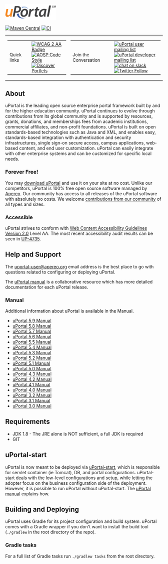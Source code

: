 ![uPortal logo](docs/images/uPortal.png)

[![Maven Central](https://maven-badges.herokuapp.com/maven-central/org.jasig.portal/uPortal-web/badge.svg)](https://maven-badges.herokuapp.com/maven-central/org.jasig.portal/uPortal-web)
[![CI](https://github.com/uPortal-Project/uPortal/actions/workflows/CI.yml/badge.svg?branch=master)](https://github.com/uPortal-Project/uPortal/actions/workflows/CI.yml)


<table>
  <tr>
    <td>
      <table>
        <tr>
          <td>
            Quick links
          </td>
          <td>
            <a href="https://www.w3.org/TR/WCAG20/">
              <img src="https://www.w3.org/WAI/wcag2AA-blue-v.svg" alt="WCAG 2 AA Badge">
            </a>
            <br>
            <a href="https://source.android.com/setup/contribute/code-style">
              <img src="https://img.shields.io/badge/code_style-AOSP-green.svg?style=flat" alt="AOSP Code Style">
            </a>
            <br>
            <a href="https://github.com/search?q=topic%3Auportal+topic%3Aportlet&type=Repositories">
              <img src="https://img.shields.io/badge/discover-portlets-blue.svg?style=flat" alt="Discover Portlets">
            </a>
          </td>
        </tr>
      </table>
    </td>
    <td>
      <table>
        <tr>
          <td>
            Join the Conversation
          </td>
          <td>
            <a href="https://groups.google.com/a/apereo.org/forum/#!forum/uportal-user">
              <img src="https://img.shields.io/badge/uPortal-user-green.svg?style=flat" alt="uPortal user mailing list">
            </a>
            <br>
            <a href="https://groups.google.com/a/apereo.org/forum/#!forum/uportal-dev">
              <img src="https://img.shields.io/badge/uPortal-dev-blue.svg?style=flat" alt="uPortal developer mailing list">
            </a>
            <br>
            <a href="https://apereo.slack.com">
              <img src="https://img.shields.io/badge/chat-on_slack-E01765.svg?style=flat" alt="chat on slack">
            </a>
            <br>
            <a href="https://twitter.com/uPortal">
              <img src="https://img.shields.io/twitter/follow/uPortal.svg?style=social&amp;label=Follow" alt="Twitter Follow">
            </a>
          </td>
        </tr>
      </table>
    </td>
  </tr>
</table>


## About

uPortal is the leading open source enterprise portal framework built by and for
the higher education community. uPortal continues to evolve through
contributions from its global community and is supported by resources, grants,
donations, and memberships fees from academic institutions, commercial
affiliates, and non-profit foundations. uPortal is built on open standards-based
technologies such as Java and XML, and enables easy, standards-based integration
with authentication and security infrastructures, single sign-on secure access,
campus applications, web-based content, and end user customization. uPortal can
easily integrate with other enterprise systems and can be customized for
specific local needs.

### Forever Free!

You may [download uPortal](https://github.com/uPortal-Project/uPortal/releases) and use it
on your site at no cost. Unlike our competitors, uPortal is 100% free open
source software managed by [Apereo](https://www.apereo.org/content/about). Our
community has access to all releases of the uPortal software with absolutely no
costs. We welcome
[contributions from our community](https://github.com/uPortal-Project/uPortal/graphs/contributors)
of all types and sizes.

### Accessible

uPortal strives to conform with
[Web Content Accessibility Guidelines Version 2.0](https://www.w3.org/TR/WCAG20/)
Level AA. The most recent accessibility audit results can be seen in
[UP-4735](https://issues.jasig.org/browse/UP-4735).

## Help and Support

The [uportal-user@apereo.org](https://wiki.jasig.org/display/JSG/uportal-user)
email address is the best place to go with questions related to configuring or
deploying uPortal.

The [uPortal manual](#manual) is a collaborative resource which has more
detailed documentation for each uPortal release.

### Manual

Additional information about uPortal is available in the Manual.

-   [uPortal 5.9 Manual][latest uportal manual]
-   [uPortal 5.8 Manual](https://github.com/uPortal-Project/uPortal/tree/v5.8.2/docs)
-   [uPortal 5.7 Manual](https://github.com/uPortal-Project/uPortal/tree/v5.7.1/docs)
-   [uPortal 5.6 Manual](https://github.com/uPortal-Project/uPortal/tree/v5.6.1/docs)
-   [uPortal 5.5 Manual](https://github.com/uPortal-Project/uPortal/tree/v5.5.1/docs)
-   [uPortal 5.4 Manual](https://github.com/uPortal-Project/uPortal/tree/v5.4.1/docs)
-   [uPortal 5.3 Manual](https://github.com/uPortal-Project/uPortal/tree/v5.3.2/docs)
-   [uPortal 5.2 Manual](https://github.com/uPortal-Project/uPortal/tree/v5.2.3/docs)
-   [uPortal 5.1 Manual](https://github.com/uPortal-Project/uPortal/tree/v5.1.2/docs)
-   [uPortal 5.0 Manual](https://github.com/uPortal-Project/uPortal/tree/v5.0.7/docs)
-   [uPortal 4.3 Manual](https://wiki.jasig.org/display/UPM43/Home)
-   [uPortal 4.2 Manual](https://wiki.jasig.org/display/UPM42/Home)
-   [uPortal 4.1 Manual](https://wiki.jasig.org/display/UPM41/Home)
-   [uPortal 4.0 Manual](https://wiki.jasig.org/display/UPM40/Home)
-   [uPortal 3.2 Manual](https://wiki.jasig.org/display/UPM32/Home)
-   [uPortal 3.1 Manual](https://wiki.jasig.org/display/UPM31/Home)
-   [uPortal 3.0 Manual](https://wiki.jasig.org/display/UPM30/Home)

## Requirements

-   JDK 1.8 - The JRE alone is NOT sufficient, a full JDK is required
-   GIT

## uPortal-start

uPortal is now meant to be deployed via [uPortal-start][], which is responsible for
servlet container (ie Tomcat), DB, and portal configurations. uPortal-start
deals with the low-level configurations and setup, while letting the adopter
focus on the business configuration side of the deployment. However, it is
possible to run uPortal without uPortal-start. The [uPortal manual][latest uportal manual] explains
how.

## Building and Deploying

uPortal uses Gradle for its project configuration and build system. uPortal
comes with a Gradle wrapper if you don't want to install the build tool
(`./gradlew` in the root directory of the repo).

### Gradle tasks

For a full list of Gradle tasks run `./gradlew tasks` from the root directory.

[latest uportal manual]: https://uportal-project.github.io/uPortal
[uportal-start]: https://github.com/uPortal-Project/uPortal-start

